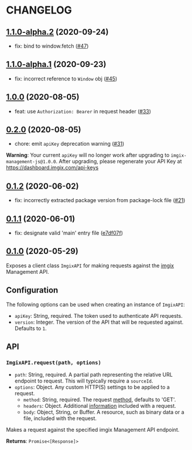 # CHANGELOG

## [1.1.0-alpha.2](https://github.com/imgix/imgix-management-js/compare/v1.1.0-alpha.1...v1.1.0-alpha.2) (2020-09-24)

* fix: bind to window.fetch ([#47](https://github.com/imgix/imgix-management-js/pull/47))

## [1.1.0-alpha.1](https://github.com/imgix/imgix-management-js/compare/v1.0.0...v1.1.0-alpha.1) (2020-09-23)

* fix: incorrect reference to `Window` obj ([#45](https://github.com/imgix/imgix-management-js/pull/45))

## [1.0.0](https://github.com/imgix/imgix-management-js/compare/v0.2.0...v1.0.0) (2020-08-05)

* feat: use `Authorization: Bearer` in request header ([#33](https://github.com/imgix/imgix-management-js/pull/33))

## [0.2.0](https://github.com/imgix/imgix-management-js/compare/v0.1.2...v0.2.0) (2020-08-05)

* chore: emit `apiKey` deprecation warning ([#31](https://github.com/imgix/imgix-management-js/pull/31))

**Warning**: Your current `apiKey` will no longer work after upgrading to `imgix-management-js@1.0.0`. After upgrading, please regenerate your API Key at https://dashboard.imgix.com/api-keys

## [0.1.2](https://github.com/imgix/imgix-management-js/compare/v0.1.1...v0.1.2) (2020-06-02)

* fix: incorrectly extracted package version from package-lock file ([#21](https://github.com/imgix/imgix-management-js/pull/21))

## [0.1.1](https://github.com/imgix/imgix-management-js/compare/v0.1.0...v0.1.1) (2020-06-01)

* fix: designate valid 'main' entry file ([e7df07f](https://github.com/imgix/imgix-management-js/commit/e7df07ffbc98590cbb63067887b87fd4cc1cb346))

## [0.1.0](https://github.com/imgix/imgix-management-js/compare/main...v0.1.0) (2020-05-29)

Exposes a client class `ImgixAPI` for making requests against the [imgix](https://www.imgix.com/) Management API.

## Configuration

The following options can be used when creating an instance of `ImgixAPI`:

* `apiKey`: String, required. The token used to authenticate API requests.
* `version`: Integer. The version of the API that will be requested against. Defaults to `1`.

## API

### `ImgixAPI.request(path, options)`

* `path`: String, required. A partial path representing the relative URL endpoint to request. This will typically require a `sourceId`.
* `options`: Object. Any custom HTTP(S) settings to be applied to a request.
  * `method`: String, required. The request [method](https://developer.mozilla.org/en-US/docs/Web/HTTP/Methods), defaults to 'GET'.
  * `headers`: Object. Additional [information](https://developer.mozilla.org/en-US/docs/Web/HTTP/Headers) included with a request.
  * `body`: Object, String, or Buffer. A resource, such as binary data or a file, included with the request.

Makes a request against the specified imgix Management API endpoint.

**Returns**: `Promise<[Response]>`
